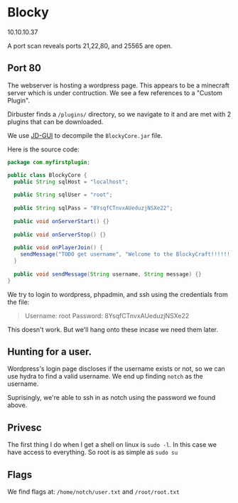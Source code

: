 # Blocky

10.10.10.37

A port scan reveals ports 21,22,80, and 25565 are open.

## Port 80

The webserver is hosting a wordpress page. This appears to be a minecraft server which is under contruction. We see a few references to a "Custom Plugin".

Dirbuster finds a `/plugins/` directory, so we navigate to it and are met with 2 plugins that can be downloaded.

We use [JD-GUI](http://java-decompiler.github.io/) to decompile the `BlockyCore.jar` file.

Here is the source code:

```java
package com.myfirstplugin;

public class BlockyCore {
  public String sqlHost = "localhost";
  
  public String sqlUser = "root";
  
  public String sqlPass = "8YsqfCTnvxAUeduzjNSXe22";
  
  public void onServerStart() {}
  
  public void onServerStop() {}
  
  public void onPlayerJoin() {
    sendMessage("TODO get username", "Welcome to the BlockyCraft!!!!!!!");
  }
  
  public void sendMessage(String username, String message) {}
}

```

We try to login to wordpress, phpadmin, and ssh using the credentials from the file:

>Username: root
>Password: 8YsqfCTnvxAUeduzjNSXe22

This doesn't work. But we'll hang onto these incase we need them later.

## Hunting for a user.
Wordpress's login page discloses if the username exists or not, so we can use hydra to find a valid username. We end up finding `notch` as the username.

Suprisingly, we're able to ssh in as notch using the password we found above.

## Privesc
The first thing I do when I get a shell on linux is `sudo -l`. In this case we have access to everything. So root is as simple as `sudo su`

## Flags
We find flags at:
`/home/notch/user.txt` and `/root/root.txt`
